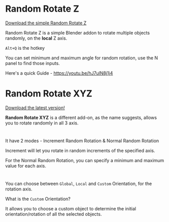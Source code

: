 # Random Rotate Z

[Download the simple Random Rotate Z](https://github.com/abhiraaid/RandomRotate/releases/tag/RandomRotateZ)

Random Rotate Z is a simple Blender addon to rotate multiple objects randomly, on the **local** Z axis.

`Alt+Q` is the hotkey

You can set minimum and maximum angle for random rotation, use the N panel to find those inputs.

Here's a quick Guide - https://youtu.be/hJ7ulN8j1j4

#
#

# Random Rotate XYZ

[Download the latest version!](https://github.com/abhiraaid/RandomRotate/releases/tag/RandomRotateXYZ)

**Random Rotate XYZ** is a different add-on, as the name suggests, allows you to rotate randomly in all 3 axis. 

#

It have 2 modes - Increment Random Rotation & Normal Random Rotation

Increment will let you rotate in random increments of the specified axis.

For the Normal Random Rotation, you can specify a minimum and maximum value for each axis.

#

You can choose between `Global`, `Local` and `Custom` Orientation, for the rotation axis.

What is the `Custom` Orientation?

It allows you to choose a custom object to determine the initial orientation/rotation of all the selected objects.



